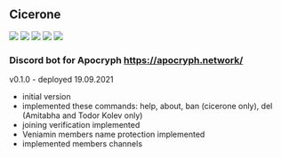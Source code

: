 ## Cicerone
[![](https://img.shields.io/github/pipenv/locked/python-version/ciripel/Veniamin)]() [![](https://img.shields.io/github/pipenv/locked/dependency-version/ciripel/Veniamin/discord-py)]() [![](https://img.shields.io/github/license/ciripel/Veniamin)](LICENSE) [![](https://img.shields.io/github/issues/ciripel/Veniamin)](https://github.com/ciripel/Veniamin/issues) [![](https://img.shields.io/github/issues-closed/ciripel/Veniamin)](https://github.com/ciripel/Veniamin/issues)
### Discord bot for Apocryph https://apocryph.network/


v0.1.0 - deployed 19.09.2021
- initial version
- implemented these commands:
  help, about, ban (cicerone only), del (Amitabha and Todor Kolev only)
- joining verification implemented
- Veniamin members name protection implemented
- implemented members channels
